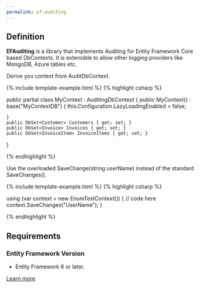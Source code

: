 ```yaml
---
permalink: ef-auditing 
---
```


## Definition

**EFAuditing** is a library that implements Auditing for Entity Framework Core based DbContexts. It is extensible to allow other logging providers like MongoDB, Azure tables etc.

Derive you context from AuditDbContext.

{% include template-example.html %} 
{% highlight csharp %}

public partial class MyContext : AuditingDbContext
{
    public MyContext() : base("MyContextDB")
    {
        this.Configuration.LazyLoadingEnabled = false;

    }
    public DbSet<Customer> Customers { get; set; }
    public DbSet<Invoice> Invoices { get; set; }
    public DbSet<InvoiceItem> InvoiceItems { get; set; }
}

{% endhighlight %}

Use the overloaded SaveChange(string userName) instead of the standard SaveChanges().

{% include template-example.html %} 
{% highlight csharp %}

using (var context = new EnumTestContext())
{
    // code here
    context.SaveChanges("UserName");
}

{% endhighlight %}

## Requirements

### Entity Framework Version

 - Entity Framework 6 or later.

[Learn more](https://github.com/johannbrink/EFAuditing)
